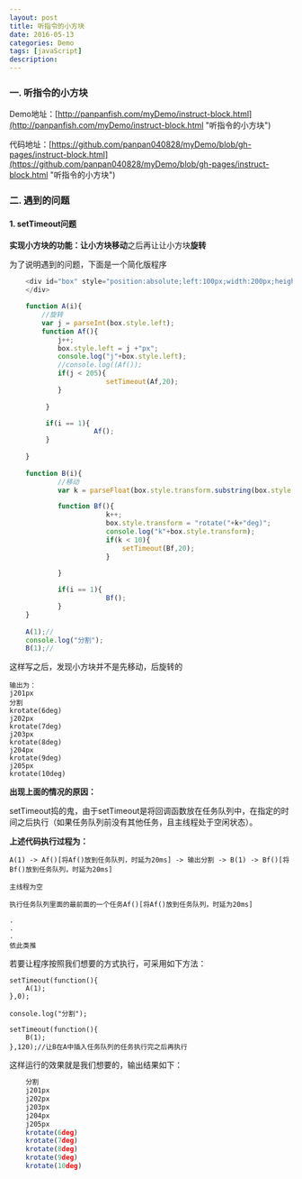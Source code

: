 ```yaml
---
layout: post
title: 听指令的小方块
date: 2016-05-13
categories: Demo
tags: [javaScript]
description: 
---
```


### 一. 听指令的小方块

Demo地址：[http://panpanfish.com/myDemo/instruct-block.html](http://panpanfish.com/myDemo/instruct-block.html "听指令的小方块")

代码地址：[https://github.com/panpan040828/myDemo/blob/gh-pages/instruct-block.html](https://github.com/panpan040828/myDemo/blob/gh-pages/instruct-block.html "听指令的小方块")

### 二. 遇到的问题

#### 1. setTimeout问题

**实现小方块的功能：**让小方块**移动**之后再让让小方块**旋转**

为了说明遇到的问题，下面是一个简化版程序

```js
    <div id="box" style="position:absolute;left:100px;width:200px;height:200px;background:#000;transform:rotate(5deg);">
    </div>

	function A(i){
		//旋转
		var j = parseInt(box.style.left);
		function Af(){
		    j++;
		    box.style.left = j +"px";
		    console.log("j"+box.style.left);
		    //console.log((Af());
		    if(j < 205){
		    			setTimeout(Af,20);
		    }
		    			
		 }

		 if(i == 1){
		    		 Af();
		 }
		    		
	}
	
	function B(i){
			//移动
		    var k = parseFloat(box.style.transform.substring(box.style.transform.indexOf("(")+1,box.style.transform.indexOf(")")));

		    function Bf(){
		    			k++;
		    			box.style.transform = "rotate("+k+"deg)";
		    			console.log("k"+box.style.transform);
		    			if(k < 10){
		    				setTimeout(Bf,20);
		    			}
		    			
		    }

		    if(i == 1){
		    			Bf();
		    }
	}
	
	A(1);//
	console.log("分割");
	B(1);//
```

这样写之后，发现小方块并不是先移动，后旋转的


    输出为：
    j201px 
    分割 
    krotate(6deg) 
    j202px 
    krotate(7deg) 
    j203px 
    krotate(8deg) 
    j204px 
    krotate(9deg) 
    j205px 
    krotate(10deg)


**出现上面的情况的原因：**

setTimeout捣的鬼，由于setTimeout是将回调函数放在任务队列中，在指定的时间之后执行（如果任务队列前没有其他任务，且主线程处于空闲状态）。

**上述代码执行过程为：**

    A(1) -> Af()[将Af()放到任务队列，时延为20ms] -> 输出分割 -> B(1) -> Bf()[将Bf()放到任务队列，时延为20ms]  
    
    主线程为空
    
    执行任务队列里面的最前面的一个任务Af()[将Af()放到任务队列，时延为20ms]
    
    .
    .
    .
    依此类推

若要让程序按照我们想要的方式执行，可采用如下方法：


    setTimeout(function(){
    	A(1);
    },0);
    
    console.log("分割");
    
    setTimeout(function(){
    	B(1);
    },120);//让B在A中插入任务队列的任务执行完之后再执行


这样运行的效果就是我们想要的，输出结果如下：

```js
    分割 
    j201px 
    j202px 
    j203px 
    j204px 
    j205px 
    krotate(6deg) 
    krotate(7deg) 
    krotate(8deg) 
    krotate(9deg) 
    krotate(10deg) 
```
	




